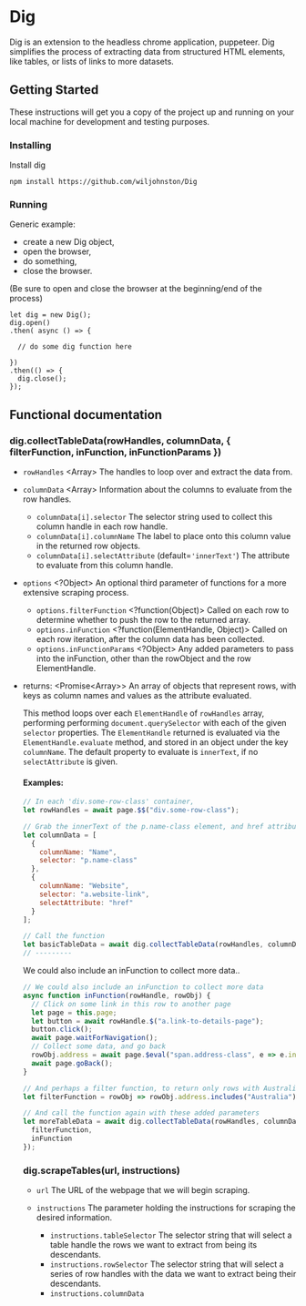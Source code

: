 # Dig

Dig is an extension to the headless chrome application, puppeteer. Dig simplifies the process of extracting data from structured HTML elements, like tables, or lists of links to more datasets.

## Getting Started

These instructions will get you a copy of the project up and running on your local machine for development and testing purposes.

### Installing

Install dig

```
npm install https://github.com/wiljohnston/Dig
```

### Running

Generic example:

- create a new Dig object,
- open the browser,
- do something,
- close the browser.

(Be sure to open and close the browser at the beginning/end of the process)

```
let dig = new Dig();
dig.open()
.then( async () => {

  // do some dig function here

})
.then(() => {
  dig.close();
});
```

## Functional documentation

### dig.collectTableData(rowHandles, columnData, { filterFunction, inFunction, inFunctionParams })

- `rowHandles` <Array<ElementHandle>> The handles to loop over and extract the data from.
- `columnData` <Array<ColumnObject>> Information about the columns to evaluate from the row handles.
  - `columnData[i].selector` <string> The selector string used to collect this column handle in each row handle.
  - `columnData[i].columnName` <string> The label to place onto this column value in the returned row objects.
  - `columnData[i].selectAttribute` <string> (default=`'innerText'`) The attribute to evaluate from this column handle.
- `options` <?Object> An optional third parameter of functions for a more extensive scraping process.

  - `options.filterFunction` <?function(Object)> Called on each row to determine whether to push the row to the returned array.
  - `options.inFunction` <?function(ElementHandle, Object)> Called on each row iteration, after the column data has been collected.
  - `options.inFunctionParams` <?Object> Any added parameters to pass into the inFunction, other than the rowObject and the row ElementHandle.

- returns: <Promise<Array<Object>>> An array of objects that represent rows, with keys as column names and values as the attribute evaluated.

This method loops over each `ElementHandle` of `rowHandles` array, performing performing `document.querySelector` with each of the given `selector` properties. The `ElementHandle` returned is evaluated via the `ElementHandle.evaluate` method, and stored in an object under the key `columnName`. The default property to evaluate is `innerText`, if no `selectAttribute` is given.

#### Examples:

```js
// In each 'div.some-row-class' container,
let rowHandles = await page.$$("div.some-row-class");

// Grab the innerText of the p.name-class element, and href attribute addresses of each a.website-link element
let columnData = [
  {
    columnName: "Name",
    selector: "p.name-class"
  },
  {
    columnName: "Website",
    selector: "a.website-link",
    selectAttribute: "href"
  }
];

// Call the function
let basicTableData = await dig.collectTableData(rowHandles, columnData);
// ---------
```

We could also include an inFunction to collect more data..

```js
// We could also include an inFunction to collect more data
async function inFunction(rowHandle, rowObj) {
  // Click on some link in this row to another page
  let page = this.page;
  let button = await rowHandle.$("a.link-to-details-page");
  button.click();
  await page.waitForNavigation();
  // Collect some data, and go back
  rowObj.address = await page.$eval("span.address-class", e => e.innerText);
  await page.goBack();
}

// And perhaps a filter function, to return only rows with Australian addresses
let filterFunction = rowObj => rowObj.address.includes("Australia");

// And call the function again with these added parameters
let moreTableData = await dig.collectTableData(rowHandles, columnData, {
  filterFunction,
  inFunction
});
```

### dig.scrapeTables(url, instructions)

- `url` <string> The URL of the webpage that we will begin scraping.
- `instructions` <Object> The parameter holding the instructions for scraping the desired information.

  - `instructions.tableSelector` <string> The selector string that will select a table handle the rows we want to extract from being its descendants.
  - `instructions.rowSelector` <string> The selector string that will select a series of row handles with the data we want to extract being their descendants.
  - `instructions.columnData` <Object> Information about the columns to evaluate from the row handles.
  - `instructions.nextPageSelector` <?string> The selector string that will return the handle to the link to navigate to the next page/SERP.
  - `instructions.preFunction` <?function()> A function executed before scraping begins, used to prepare the webpage in some way.
  - `instructions.inFunction` <?function(ElementHandle, Object)> Passed down to collectTableData and called on each row iteration, after the column data has been collected.
  - `instructions.rowFilterFunction` <?function(Object)> Passed down to collectTableData and called on each object of collected row data, in order to determine whether that row should be pushed to the returned array.

- returns: <Promise<Array<{Object}>>> An array of objects that represent the selected rows, with column names as keys and the attribute evaluated as the object values. The array is the results of the `collectTableData` calls for each SERP/page concatenated.

This method firstly navigates to the given `url`, and performs the given `preFunction` (if defined). It then calls the `collectTableData` function on each SERP, passing down the `inFunction` and `preFunction`, and scrolling through the pages by clicking the `nextPageSelector` element (until it is no longer selectable). The output of the `collectTableData` function is concatenated into one array, which is returned.

####Examples:

In the following example, we scroll through the pages of somewebsite.com by clicking on the `button.next-page` element, selecting each row from the `.searchResultTable tbody` table, and collecting the 'Name' and 'Business' columm data with the `td:nth-child` selectors.

```js
// From somewebsite.com, we scroll through the pages by clicking on the `button.next-page` element,
// selecting each row from the `.searchResultTable tbody` table,
// and collecting the 'Name' and 'Business' columm data with the `td:nth-child` selectors.

let url = "somewebsite.com";

let instructions = {
  tableSelector: ".searchResultTable tbody",

  rowSelector: "tr",

  columnData: [
    {
      columnName: "Given Name",
      selector: "td:nth-child(1)"
    },
    {
      columnName: "Family Name",
      selector: "td:nth-child(2)"
    },
    {
      columnName: "Business",
      selector: "td:nth-child(3)"
    }
  ],

  nextPageSelector: "button.next-page"
};

let results = await dig.scrapeTables(url, instructions);
```

We could also include a preFunction, to search for the data we will collect..

```js
// Select the search input, click on it, and search for 'Australia'
let ourPrefunction = async (page, browser) => {
  let textInput = await page.$("input.search-input");
  await textInputIcon.click();
  await page.keyboard.type("Australia");
};

// Now add this to our instructions object, and call the function again
instructions.preFunction = ourPrefunction;
let results = await dig.scrapeTables(url, instructions);

};
```
